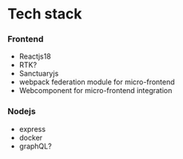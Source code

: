 # Tech stack

### Frontend
* Reactjs18
* RTK?
* Sanctuaryjs
* webpack federation module for micro-frontend
* Webcomponent for micro-frontend integration

### Nodejs
* express
* docker
* graphQL?
